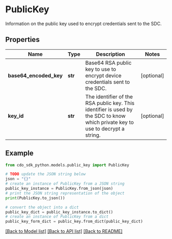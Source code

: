 # PublicKey

Information on the public key used to encrypt credentials sent to the SDC.

## Properties

Name | Type | Description | Notes
------------ | ------------- | ------------- | -------------
**base64_encoded_key** | **str** | Base64 RSA public key to use to encrypt device credentials sent to the SDC. | [optional] 
**key_id** | **str** | The identifier of the RSA public key. This identifier is used by the SDC to know which private key to use to decrypt a string. | [optional] 

## Example

```python
from cdo_sdk_python.models.public_key import PublicKey

# TODO update the JSON string below
json = "{}"
# create an instance of PublicKey from a JSON string
public_key_instance = PublicKey.from_json(json)
# print the JSON string representation of the object
print(PublicKey.to_json())

# convert the object into a dict
public_key_dict = public_key_instance.to_dict()
# create an instance of PublicKey from a dict
public_key_form_dict = public_key.from_dict(public_key_dict)
```
[[Back to Model list]](../README.md#documentation-for-models) [[Back to API list]](../README.md#documentation-for-api-endpoints) [[Back to README]](../README.md)


